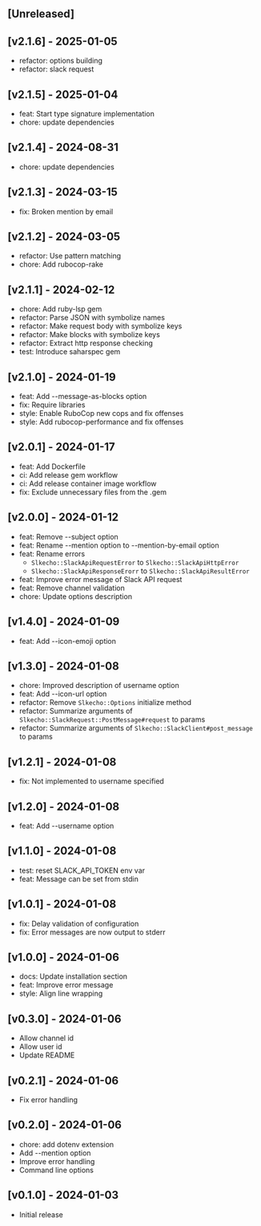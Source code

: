 ## [Unreleased]

## [v2.1.6] - 2025-01-05

- refactor: options building
- refactor: slack request

## [v2.1.5] - 2025-01-04

- feat: Start type signature implementation
- chore: update dependencies

## [v2.1.4] - 2024-08-31

- chore: update dependencies

## [v2.1.3] - 2024-03-15

- fix: Broken mention by email

## [v2.1.2] - 2024-03-05

- refactor: Use pattern matching
- chore: Add rubocop-rake

## [v2.1.1] - 2024-02-12

- chore: Add ruby-lsp gem
- refactor: Parse JSON with symbolize names
- refactor: Make request body with symbolize keys
- refactor: Make blocks with symbolize keys
- refactor: Extract http response checking
- test: Introduce saharspec gem

## [v2.1.0] - 2024-01-19

- feat: Add --message-as-blocks option
- fix: Require libraries
- style: Enable RuboCop new cops and fix offenses
- style: Add rubocop-performance and fix offenses

## [v2.0.1] - 2024-01-17

- feat: Add Dockerfile
- ci: Add release gem workflow
- ci: Add release container image workflow
- fix: Exclude unnecessary files from the .gem

## [v2.0.0] - 2024-01-12

- feat: Remove --subject option
- feat: Rename --mention option to --mention-by-email option
- feat: Rename errors
  - `Slkecho::SlackApiRequestError` to `Slkecho::SlackApiHttpError`
  - `Slkecho::SlackApiResponseErorr` to `Slkecho::SlackApiResultError`
- feat: Improve error message of Slack API request
- feat: Remove channel validation
- chore: Update options description

## [v1.4.0] - 2024-01-09

- feat: Add --icon-emoji option

## [v1.3.0] - 2024-01-08

- chore: Improved description of username option
- feat: Add --icon-url option
- refactor: Remove `Slkecho::Options` initialize method
- refactor: Summarize arguments of `Slkecho::SlackRequest::PostMessage#request` to params
- refactor: Summarize arguments of `Slkecho::SlackClient#post_message` to params

## [v1.2.1] - 2024-01-08

- fix: Not implemented to username specified

## [v1.2.0] - 2024-01-08

- feat: Add --username option

## [v1.1.0] - 2024-01-08

- test: reset SLACK_API_TOKEN env var
- feat: Message can be set from stdin

## [v1.0.1] - 2024-01-08

- fix: Delay validation of configuration
- fix: Error messages are now output to stderr

## [v1.0.0] - 2024-01-06

- docs: Update installation section
- feat: Improve error message
- style: Align line wrapping

## [v0.3.0] - 2024-01-06

- Allow channel id
- Allow user id
- Update README

## [v0.2.1] - 2024-01-06

- Fix error handling

## [v0.2.0] - 2024-01-06

- chore: add dotenv extension
- Add --mention option
- Improve error handling
- Command line options

## [v0.1.0] - 2024-01-03

- Initial release
